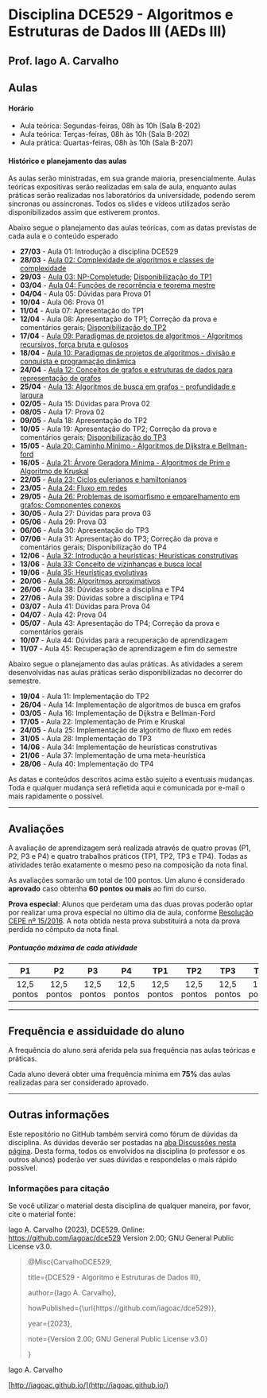 
# Disciplina DCE529 - Algoritmos e Estruturas de Dados III (AEDs III)

  

## Prof. Iago A. Carvalho

## Aulas

#### Horário

- Aula teórica: Segundas-feiras, 08h às 10h (Sala B-202)
- Aula teórica: Terças-feiras, 08h às 10h (Sala B-202)
- Aula prática: Quartas-feiras, 08h às 10h (Sala B-207)

#### Histórico e planejamento das aulas

As aulas serão ministradas, em sua grande maioria, presencialmente. Aulas teóricas expositivas serão realizadas em sala de aula, enquanto aulas práticas serão realizadas nos laboratórios da universidade, podendo serem síncronas ou assíncronas. Todos os slides e vídeos utilizados serão disponibilizados assim que estiverem prontos.  

Abaixo segue o planejamento das aulas teóricas, com as datas previstas de cada aula e o conteúdo esperado

-  **27/03** - Aula 01: Introdução a disciplina DCE529
-  **28/03** - [Aula 02: Complexidade de algoritmos e classes de complexidade](https://github.com/iagoac/dce529/blob/main/slides/aula_02.pdf)
-  **29/03** - [Aula 03: NP-Completude](https://github.com/iagoac/dce529/blob/main/slides/aula_03.pdf); [Disponibilização do TP1](https://github.com/iagoac/dce529/tree/main/trabalhos/tp_01)
-  **03/04** - [Aula 04: Funções de recorrência e teorema mestre](https://github.com/iagoac/dce529/blob/main/slides/aula_04.pdf)
-  **04/04** - Aula 05: Dúvidas para Prova 01
-  **10/04** - Aula 06: Prova 01
-  **11/04** - Aula 07: Apresentação do TP1
-  **12/04** - Aula 08: Apresentação do TP1; Correção da prova e comentários gerais; [Disponibilização do TP2](https://github.com/iagoac/dce529/tree/main/trabalhos/tp_02)
-  **17/04** - [Aula 09: Paradigmas de projetos de algoritmos - Algoritmos recursivos, força bruta e gulosos](https://github.com/iagoac/dce529/blob/main/slides/aula_09.pdf)
-  **18/04** - [Aula 10: Paradigmas de projetos de algoritmos - divisão e conquista e programação dinâmica](https://github.com/iagoac/dce529/blob/main/slides/aula_10.pdf)
-  **24/04** - [Aula 12: Conceitos de grafos e estruturas de dados para representação de grafos](https://github.com/iagoac/dce529/blob/main/slides/aula_12.pdf)
-  **25/04** - [Aula 13: Algoritmos de busca em grafos - profundidade e largura](https://github.com/iagoac/dce529/blob/main/slides/aula_13.pdf)
-  **02/05** - Aula 15: Dúvidas para Prova 02
-  **08/05** - Aula 17: Prova 02
-  **09/05** - Aula 18: Apresentação do TP2
-  **10/05** - Aula 19: Apresentação do TP2; Correção da prova e comentários gerais; [Disponibilização do TP3](https://github.com/iagoac/dce529/blob/main/trabalhos/tp_03/descricao.pdf)
-  **15/05** - [Aula 20: Caminho Mínimo - Algoritmos de Dijkstra e Bellman-ford](https://github.com/iagoac/dce529/blob/main/slides/aula_20.pdf)
-  **16/05** - [Aula 21: Árvore Geradora Mínima - Algoritmos de Prim e Algoritmo de Kruskal](https://github.com/iagoac/dce529/blob/main/slides/aula_21.pdf)
-  **22/05** - [Aula 23: Ciclos eulerianos e hamiltonianos](https://github.com/iagoac/dce529/blob/main/slides/aula_23.pdf)
-  **23/05** - [Aula 24: Fluxo em redes](https://github.com/iagoac/dce529/blob/main/slides/aula_24.pdf)
-  **29/05** - [Aula 26: Problemas de isomorfismo e emparelhamento em grafos; Componentes conexos](https://github.com/iagoac/dce529/blob/main/slides/aula_26.pdf)
-  **30/05** - Aula 27: Dúvidas para prova 03
-  **05/06** - Aula 29: Prova 03
-  **06/06** - Aula 30: Apresentação do TP3
-  **07/06** - Aula 31: Apresentação do TP3; Correção da prova e comentários gerais; Disponibilização do TP4
-  **12/06** - [Aula 32: Introdução a heurísticas; Heurísticas construtivas](https://github.com/iagoac/dce529/blob/main/slides/aula_32.pdf)
-  **13/06** - [Aula 33: Conceito de vizinhanças e busca local](https://github.com/iagoac/dce529/blob/main/slides/aula_33.pdf)
-  **19/06** - [Aula 35: Heurísticas evolutivas](https://github.com/iagoac/dce529/blob/main/slides/aula_35.pdf)
-  **20/06** - [Aula 36: Algoritmos aproximativos](https://github.com/iagoac/dce529/blob/main/slides/aula_3.pdf)
-  **26/06** - Aula 38: Dúvidas sobre a disciplina e TP4
-  **27/06** - Aula 39: Dúvidas sobre a disciplina e TP4
-  **03/07** - Aula 41: Dúvidas para Prova 04
-  **04/07** - Aula 42: Prova 04
-  **05/07** - Aula 43: Apresentação do TP4; Correção da prova e comentários gerais
-  **10/07** - Aula 44: Dúvidas para a recuperação de aprendizagem
-  **11/07** - Aula 45: Recuperação de aprendizagem e fim do semestre

Abaixo segue o planejamento das aulas práticas. As atividades a serem desenvolvidas nas aulas práticas serão disponibilizadas no decorrer do semestre.

-  **19/04** - Aula 11: Implementação do TP2
-  **26/04** - Aula 14: Implementação de algoritmos de busca em grafos
-  **03/05** - Aula 16: Implementação de Dijkstra e Bellman-Ford
-  **17/05** - Aula 22: Implementação de Prim e Kruskal
-  **24/05** - Aula 25: Implementação de algoritmo de fluxo em redes
-  **31/05** - Aula 28: Implementação do TP3
-  **14/06** - Aula 34: Implementação de heurísticas construtivas
-  **21/06** - Aula 37: Implementação de uma meta-heurística
-  **28/06** - Aula 40: Implementação do TP4

As datas e conteúdos descritos acima estão sujeito a eventuais mudanças. Toda e qualquer mudança será refletida aqui e comunicada por e-mail o mais rapidamente o possível.

---

## Avaliações

A avaliação de aprendizagem será realizada através de quatro provas (P1, P2, P3 e P4) e quatro trabalhos práticos (TP1, TP2, TP3 e TP4). Todas as atividades terão exatamente o mesmo peso na composição da nota final.
  
As avaliações somarão um total de 100 pontos. Um aluno é considerado **aprovado** caso obtenha **60 pontos ou mais** ao fim do curso.

**Prova especial**: Alunos que perderam uma das duas provas poderão optar por realizar uma prova especial no último dia de aula, conforme [Resolução CEPE nº 15/2016](https://www.unifal-mg.edu.br/portal/wp-content/uploads/sites/52/2019/07/15-2016-aprova-Reg.-Geral-Cursos-de-gradua%C3%A7%C3%A3o-11935-8-alterada-pela-016-2019-vide-res-020-2019.pdf  "Resolução CEPE nº 15/2016"). A nota obtida nesta prova substituirá a nota da prova perdida no cômputo da nota final.

##### Pontuação máxima de cada atividade

| P1 | P2 | P3 | P4 | TP1 | TP2 | TP3 | TP4 |
| :------------: | :------------: | :------------: | :------------: | :------------: | :------------: | :------------: | :------------: |
| 12,5 pontos | 12,5 pontos | 12,5 pontos | 12,5 pontos | 12,5 pontos | 12,5 pontos | 12,5 pontos | 12,5 pontos|

---

## Frequência e assiduidade do aluno

  

A frequência do aluno será aferida pela sua frequência nas aulas teóricas e práticas.

Cada aluno deverá obter uma frequência mínima em **75%** das aulas realizadas para ser considerado aprovado.

---


## Outras informações

  

Este repositório no GitHub também servirá como fórum de dúvidas da disciplina. As dúvidas deverão ser postadas na [aba Discussões nesta página](https://github.com/iagoac/dce529/discussions). Desta forma, todos os envolvidos na disciplina (o professor e os outros alunos) poderão ver suas dúvidas e respondelas o mais rápido possível.

  

### Informações para citação

  

Se você utilizar o material desta disciplina de qualquer maneira, por favor, cite o material fonte:

  

Iago A. Carvalho (2023), DCE529. Online: https://github.com/iagoac/dce529 Version 2.00; GNU General Public License v3.0.

  
  

> @Misc{CarvalhoDCE529,
>
> title={DCE529 - Algoritmo e Estruturas de Dados III},
>
> author={Iago A. Carvalho},
>
> howPublished={\url{https&#58;//github\.com/iagoac/dce529}},
>
> year={2023},
> 
> note={Version 2.00; GNU General Public License v3.0}
>
> }


Iago A. Carvalho

[http://iagoac.github.io/](http://iagoac.github.io/)
